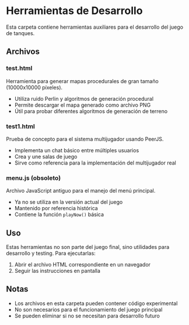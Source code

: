 # Herramientas de Desarrollo

Esta carpeta contiene herramientas auxiliares para el desarrollo del juego de tanques.

## Archivos

### test.html
Herramienta para generar mapas procedurales de gran tamaño (10000x10000 píxeles).
- Utiliza ruido Perlin y algoritmos de generación procedural
- Permite descargar el mapa generado como archivo PNG
- Útil para probar diferentes algoritmos de generación de terreno

### test1.html
Prueba de concepto para el sistema multijugador usando PeerJS.
- Implementa un chat básico entre múltiples usuarios
- Crea y une salas de juego
- Sirve como referencia para la implementación del multijugador real

### menu.js (obsoleto)
Archivo JavaScript antiguo para el manejo del menú principal.
- Ya no se utiliza en la versión actual del juego
- Mantenido por referencia histórica
- Contiene la función `playNow()` básica

## Uso

Estas herramientas no son parte del juego final, sino utilidades para desarrollo y testing. Para ejecutarlas:

1. Abrir el archivo HTML correspondiente en un navegador
2. Seguir las instrucciones en pantalla

## Notas

- Los archivos en esta carpeta pueden contener código experimental
- No son necesarios para el funcionamiento del juego principal
- Se pueden eliminar si no se necesitan para desarrollo futuro